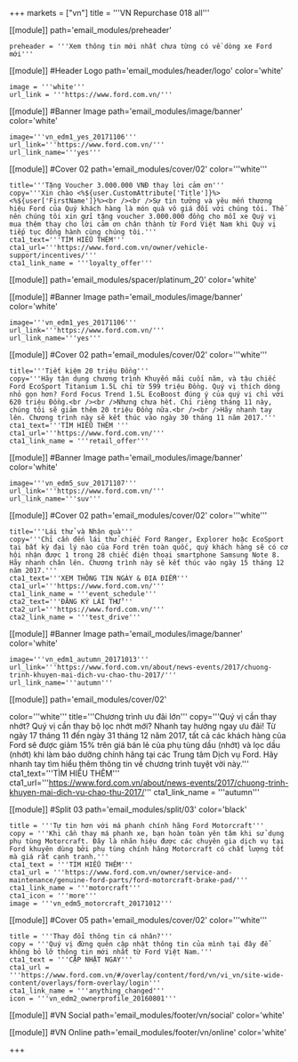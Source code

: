 +++
markets = ["vn"]
title = '''VN Repurchase 018 all'''

[[module]]
path='email_modules/preheader'

	preheader = '''Xem thông tin mới nhất chưa từng có về dòng xe Ford mới'''

[[module]] #Header Logo
path='email_modules/header/logo'
color='white'

	image = '''white'''
	url_link = '''https://www.ford.com.vn/'''
    
[[module]] #Banner Image
path='email_modules/image/banner'
color='white'

	image='''vn_edm1_yes_20171106'''
	url_link='''https://www.ford.com.vn/'''
	url_link_name='''yes'''

[[module]] #Cover 02
path='email_modules/cover/02'
color='''white'''

	
	title='''Tặng Voucher 3.000.000 VNĐ thay lời cảm ơn'''
	copy='''Xin chào <%${user.CustomAttribute['Title']}%> <%${user['FirstName']}%><br /><br />Sự tin tưởng và yêu mến thương hiệu Ford của Quý khách hàng là món quà vô giá đối với chúng tôi. Thế nên chúng tôi xin gửi tặng voucher 3.000.000 đồng cho mỗi xe Quý vị mua thêm thay cho lời cảm ơn chân thành từ Ford Việt Nam khi Quý vị tiếp tục đồng hành cùng chúng tôi.'''
	cta1_text='''TÌM HIỂU THÊM'''
	cta1_url='''https://www.ford.com.vn/owner/vehicle-support/incentives/'''
	cta1_link_name = '''loyalty_offer'''

[[module]]
path='email_modules/spacer/platinum_20'
color='white'

[[module]] #Banner Image
path='email_modules/image/banner'
color='white'

	image='''vn_edm1_yes_20171106'''
	url_link='''https://www.ford.com.vn/'''
	url_link_name='''yes'''

[[module]] #Cover 02
path='email_modules/cover/02'
color='''white'''

	
	title='''Tiết kiệm 20 triệu Đồng'''
	copy='''Hãy tận dụng chương trình Khuyến mãi cuối năm, và tậu chiếc Ford EcoSport Titanium 1.5L chỉ từ 599 triệu Đồng. Quý vị thích dòng nhỏ gọn hơn? Ford Focus Trend 1.5L EcoBoost đúng ý của quý vị chỉ với 620 triệu Đồng.<br /><br />Nhưng chưa hết. Chỉ riêng tháng 11 này, chúng tôi sẽ giảm thêm 20 triệu Đồng nữa.<br /><br />Hãy nhanh tay lên. Chương trình này sẽ kết thúc vào ngày 30 tháng 11 năm 2017.'''
	cta1_text='''TÌM HIỂU THÊM '''
	cta1_url='''https://www.ford.com.vn/'''
	cta1_link_name = '''retail_offer'''
  
[[module]] #Banner Image
path='email_modules/image/banner'
color='white'

	image='''vn_edm5_suv_20171107'''
	url_link='''https://www.ford.com.vn/'''
	url_link_name='''suv'''
  
[[module]] #Cover 02
path='email_modules/cover/02'
color='''white'''


	title='''Lái thử và Nhận quà'''
	copy='''Chỉ cần đến lái thử chiếc Ford Ranger, Explorer hoặc EcoSport tại bất kỳ đại lý nào của Ford trên toàn quốc, quý khách hàng sẽ có cơ hội nhận được 1 trong 28 chiếc điện thoại smartphone Samsung Note 8. Hãy nhanh chân lên. Chương trình này sẽ kết thúc vào ngày 15 tháng 12 năm 2017.'''
	cta1_text='''XEM THÔNG TIN NGÀY & ĐỊA ĐIỂM'''
	cta1_url='''https://www.ford.com.vn/'''
	cta1_link_name = '''event_schedule'''
    cta2_text='''ĐĂNG KÝ LÁI THỬ'''
	cta2_url='''https://www.ford.com.vn/'''
	cta2_link_name = '''test_drive'''
  
 [[module]] #Banner Image
path='email_modules/image/banner'
color='white'

	image='''vn_edm1_autumn_20171013'''
	url_link='''https://www.ford.com.vn/about/news-events/2017/chuong-trinh-khuyen-mai-dich-vu-chao-thu-2017/'''
	url_link_name='''autumn'''

[[module]]
path='email_modules/cover/02'

color='''white'''
title='''Chương trình ưu đãi lớn'''
copy='''Quý vị cần thay nhớt? Quý vị cần thay bộ lọc nhớt mới? Nhanh tay hưởng ngay ưu đãi! Từ ngày 17 tháng 11 đến ngày 31 tháng 12 năm 2017, tất cả các khách hàng của Ford sẽ được giảm 15% trên giá bán lẻ của phụ tùng dầu (nhớt) và lọc dầu (nhớt) khi làm bảo dưỡng chính hãng tại các Trung tâm Dịch vụ Ford. Hãy nhanh tay tìm hiểu thêm thông tin về chương trình tuyệt vời này.'''
cta1_text='''TÌM HIỂU THÊM'''
cta1_url='''https://www.ford.com.vn/about/news-events/2017/chuong-trinh-khuyen-mai-dich-vu-chao-thu-2017/'''
cta1_link_name = '''autumn'''

[[module]] #Split 03
path='email_modules/split/03'
color='black'

	title = '''Tự tin hơn với má phanh chính hãng Ford Motorcraft'''
	copy = '''Khi cần thay má phanh xe, bạn hoàn toàn yên tâm khi sử dụng phụ tùng Motorcraft. Đây là nhãn hiệu được các chuyên gia dịch vụ tại Ford khuyên dùng bởi phụ tùng chính hãng Motorcraft có chất lượng tốt mà giá rất cạnh tranh.'''
	cta1_text = '''TÌM HIỂU THÊM'''
	cta1_url = '''https://www.ford.com.vn/owner/service-and-maintenance/genuine-ford-parts/ford-motorcraft-brake-pad/'''
	cta1_link_name = '''motorcraft'''
	cta1_icon = '''more'''
	image = '''vn_edm5_motorcraft_20171012'''

[[module]] #Cover 05
path='email_modules/cover/02'
color='''white'''

	title = '''Thay đổi thông tin cá nhân?'''
	copy = '''Quý vị đừng quên cập nhật thông tin của mình tại đây để không bỏ lỡ thông tin mới nhất từ Ford Việt Nam.'''
	cta1_text = '''CẬP NHẬT NGAY'''
	cta1_url = '''https://www.ford.com.vn/#/overlay/content/ford/vn/vi_vn/site-wide-content/overlays/form-overlay/login'''
	cta1_link_name = '''anything_changed'''
	icon = '''vn_edm2_ownerprofile_20160801'''

[[module]] #VN Social
path='email_modules/footer/vn/social'
color='white'


[[module]] #VN Online
path='email_modules/footer/vn/online'
color='white'


+++